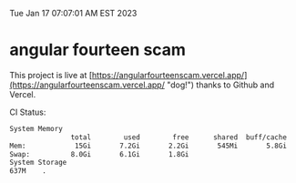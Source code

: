 Tue Jan 17 07:07:01 AM EST 2023

# angular fourteen scam


This project is live at [https://angularfourteenscam.vercel.app/](https://angularfourteenscam.vercel.app/ "dog!") thanks to Github and Vercel.

CI Status: 

```bash
System Memory
               total        used        free      shared  buff/cache   available
Mem:            15Gi       7.2Gi       2.2Gi       545Mi       5.8Gi       7.2Gi
Swap:          8.0Gi       6.1Gi       1.8Gi
System Storage
637M	.
```

